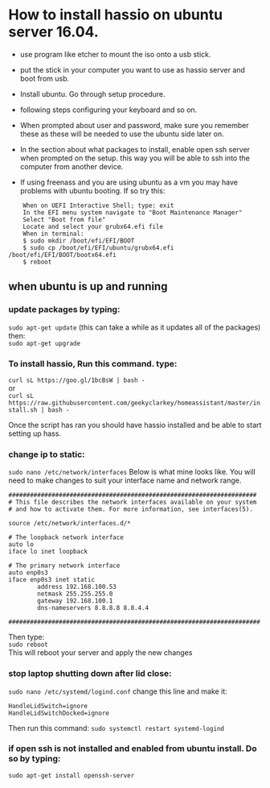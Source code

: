 

# How to install hassio on ubuntu server 16.04.

* use program like etcher to mount the iso onto a usb stick.
* put the stick in your computer you want to use as hassio server and boot from usb.
* Install ubuntu. Go through setup procedure.
* following steps configuring your keyboard and so on.
* When prompted about user and password, make sure you remember these as these will be needed to use the ubuntu side later on.
* In the section about what packages to install, enable open ssh server when prompted on the setup. this way you will be able to ssh into the computer from another device.

* If using freenass and you are using ubuntu as a vm you may have problems with ubuntu booting. If so try this:
```
    When on UEFI Interactive Shell; type: exit
    In the EFI menu system navigate to "Boot Maintenance Manager"
    Select "Boot from file"
    Locate and select your grubx64.efi file
    When in terminal:
    $ sudo mkdir /boot/efi/EFI/BOOT
    $ sudo cp /boot/efi/EFI/ubuntu/grubx64.efi /boot/efi/EFI/BOOT/bootx64.efi
    $ reboot
```


## when ubuntu is up and running

### update packages by typing:
`sudo apt-get update` (this can take a while as it updates all of the packages)  
then:  
`sudo apt-get upgrade`

### To install hassio, Run this command. type:

`curl sL https://goo.gl/1bcBsW | bash -`  
or  
`curl sL https://raw.githubusercontent.com/geekyclarkey/homeassistant/master/install.sh | bash -`

Once the script has ran you should have hassio installed and be able to start setting up hass.


### change ip to static:
`sudo nano /etc/network/interfaces`
Below is what mine looks like. You will need to make changes to suit your interface name and network range.
```
#####################################################################
# This file describes the network interfaces available on your system
# and how to activate them. For more information, see interfaces(5).

source /etc/network/interfaces.d/*

# The loopback network interface
auto lo
iface lo inet loopback

# The primary network interface
auto enp0s3
iface enp0s3 inet static
        address 192.168.100.53
        netmask 255.255.255.0
        gateway 192.168.100.1
        dns-nameservers 8.8.8.8 8.8.4.4

######################################################################
```
Then type:  
`sudo reboot`  
This will reboot your server and apply the new changes





### stop laptop shutting down after lid close:
`sudo nano /etc/systemd/logind.conf`
change this line and make it:
```
HandleLidSwitch=ignore
HandleLidSwitchDocked=ignore
```
Then run this command:
`sudo systemctl restart systemd-logind`


### if open ssh is not installed and enabled from ubuntu install. Do so by typing:
`sudo apt-get install openssh-server`
